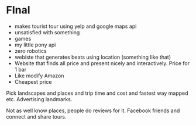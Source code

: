 FInal
=====
* makes tourist tour using yelp and google maps api
* unsatisfied with something
* games
* my little pony api
* zero robotics
* webiste that generates beats using location (something like that)
* Website that finds all price and present nicely and interactively. Price for 1 bar
 * Like modify Amazon
 * Cheapest price

Pick landscapes and places and trip time and cost and fastest way mapped etc.
Advertising landmarks.

Not as well know places, people do reviews for it. Facebook friends and connect and share tours.
